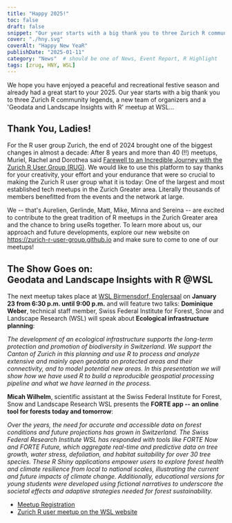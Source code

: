 ```yaml
---
title: "Happy 2025!"
toc: false
draft: false
snippet: "Our year starts with a big thank you to three Zurich R community legends, a new team of organizers and a 'Geodata and Landscape Insights with R' meetup at WSL..."
cover: "./hny.svg"
coverAlt: "Happy New YeaR"
publishDate: "2025-01-11"
category: "News"  # should be one of News, Event Report, R Highlight
tags: [zrug, HNY, WSL]
---
```


We hope you have enjoyed a peaceful and recreational festive season and already had a great start to your 2025. Our year starts with a big thank you to three Zurich R community legends, a new team of organizers and a 'Geodata and Landscape Insights with R' meetup at WSL...

## Thank You, Ladies!

For the R user group Zurich, the end of 2024 brought one of the biggest changes in almost a decade: 
After 8 years and more than 40 (!!) meetups, Muriel, Rachel and Dorothea said <a href="https://www.linkedin.com/posts/activity-7244638275401879552-rSn2">Farewell to an Incredible Journey with the Zurich R User Group (RUG)</a>. We would like to use this platform to say thanks for your creativity, your effort and your endurance that were so crucial to making the Zurich R user group what it is today:
One of the largest and most established tech meetups in the Zurich Greater area. 
Literally thousands of members benefitted from the events and the network at large. 

We -- that's Aurelien, Gerlinde, Matt, Mike, Minna and Sereina -- are excited to contribute to the great tradition of R meetups in the Zurich Greater area and the chance to bring useRs together. To learn more about us, our approach and future developments, explore our new website on 
https://zurich-r-user-group.github.io and make sure to come to one of our meetups! 


## The Show Goes on:<br>Geodata and Landscape Insights with R @WSL

The next meetup takes place at [WSL Birmensdorf, Englersaal](https://maps.app.goo.gl/PqgzKBW4uPqeC7zT6) on 
**January 23 from 6:30 p.m. until 9:00 p.m.** and will feature two talks: **Dominique Weber**, technical staff member, Swiss Federal Institute for Forest, Snow and Landscape Research (WSL) will speak about **Ecological infrastructure planning**:

*The development of an ecological infrastructure supports the long-term protection and promotion of biodiversity in Switzerland. We support the Canton of Zurich in this planning and use R to process and analyze extensive and mainly open geodata on protected areas and their connectivity, and to model potential new areas. In this presentation we will show how we have used R to build a reproducible geospatial processing pipeline and what we have learned in the process.*

**Micah Wilhelm**, scientific assistant at the Swiss Federal Institute for Forest, Snow and Landscape Research WSL presents the **FORTE app -- an online tool for forests today and tomorrow**:

*Over the years, the need for accurate and accessible data on forest conditions and future projections has grown in Switzerland. The Swiss Federal Research Institute WSL has responded with tools like FORTE Now and FORTE Future, which aggregate real-time and predictive data on tree growth, water stress, defoliation, and habitat suitability for over 30 tree species. These R Shiny applications empower users to explore forest health and climate resilience from local to national scales, illustrating the current and future impacts of climate change. Additionally, educational versions for young students were developed using fictional narratives to underscore the societal effects and adaptive strategies needed for forest sustainability.*


- [Meetup Registration](https://www.meetup.com/zurich-r-user-group/events/304647040/?eventOrigin=group_upcoming_events)
- [Zurich R user meetup on the WSL website](https://www.wsl.ch/de/veranstaltungen-und-kurse/zurich-r-user-group-meetup/)